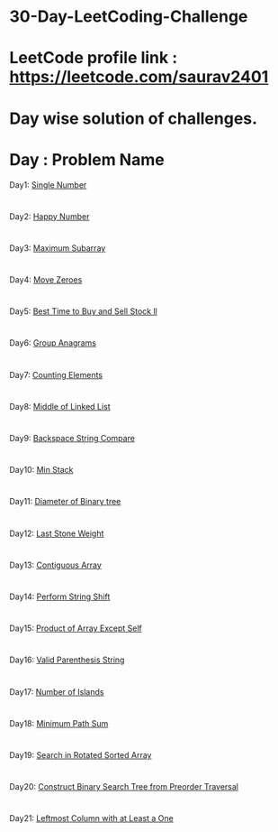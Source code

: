 # 30-Day-LeetCoding-Challenge
# LeetCode profile link : https://leetcode.com/saurav2401
# Day wise solution of challenges. 
# Day : Problem Name
Day1: [Single Number](week1/day_1.py)
#
Day2: [Happy Number](week1/day_2.py)
#
Day3: [Maximum Subarray](week1/day_3.py)
#
Day4: [Move Zeroes](week1/day_4.py)
#
Day5: [Best Time to Buy and Sell Stock ll](week1/day_5.py)
#
Day6: [Group Anagrams](week1/day_6.py)
#
Day7: [Counting Elements](week1/day_7.py)
#
Day8: [Middle of Linked List](week2/day_8.py)
#
Day9: [Backspace String Compare](week2/day_9.py)
#
Day10: [Min Stack](week2/day_10.py)
#
Day11: [Diameter of Binary tree](week2/day_11.py)
#
Day12: [Last Stone Weight](week2/day_12.py)
#
Day13: [Contiguous Array](week2/day_13.py)
#
Day14: [Perform String Shift](week2/day_14.py)
#
Day15: [Product of Array Except Self](week3/day_15.py)
#
Day16: [Valid Parenthesis String](week3/day_16.py)
#
Day17: [Number of Islands](week3/day_17.py)
#
Day18: [Minimum Path Sum](week3/day_18.py)
#
Day19: [Search in Rotated Sorted Array](week3/day_19.py)
#
Day20: [Construct Binary Search Tree from Preorder Traversal](week3/day_20.py)
#
Day21: [Leftmost Column with at Least a One](week3/day_21.py)
